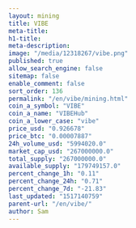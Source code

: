 ```yaml
---
layout: mining
title: VIBE
meta-title: 
h1-title: 
meta-description: 
image: "/media/12318267/vibe.png"
published: true
allow_search_engine: false
sitemap: false
enable_comment: false
sort_order: 136
permalink: "/en/vibe/mining.html"
coin_a_symbol: "VIBE"
coin_a_name: "VIBEHub"
coin_a_lower_case: "vibe"
price_usd: "0.926678"
price_btc: "0.00007887"
24h_volume_usd: "5994020.0"
market_cap_usd: "267000000.0"
total_supply: "267000000.0"
available_supply: "179749157.0"
percent_change_1h: "0.11"
percent_change_24h: "0.71"
percent_change_7d: "-21.83"
last_updated: "1517140759"
parent-url: "/en/vibe/"
author: Sam
---
```


